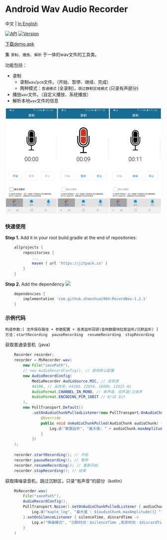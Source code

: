 ﻿# Android Wav Audio Recorder

中文 | [In English](/README-EN.md)

[![API](https://img.shields.io/badge/API-14%2B-green.svg?style=flat)](https://android-arsenal.com/api?level=14)
[![Version](https://jitpack.io/v/shaoshuai904/RecordWav.svg)](https://jitpack.io/#shaoshuai904/RecordWav)

[下载demo.apk](/screens/app_v1.2.1.apk?raw=true)

集 `录制`、`播放`、`解析` 于一体的wav文件的工具类。

功能包括：

- 录制
    - 录制`wav`/`pcm`文件。（开始、暂停、继续、完成）
    - 两种模式：`普通模式` (全录制)，`跳过静默区域模式` (只录有声部分)
- 播放`wav`文件。（自定义播放、系统播放）
- 解析本地`wav`文件的信息

![show_recorder](/screens/show_02.png)

### 快速使用

**Step 1.** Add it in your root build.gradle at the end of repositories:

```groovy 
    allprojects {
        repositories {
            ...
            maven { url 'https://jitpack.io' }
        }
    }
```

**Step 2.** Add the dependency
[![](https://jitpack.io/v/shaoshuai904/RecordWav.svg)](https://jitpack.io/#shaoshuai904/RecordWav)

```groovy 
    dependencies {
        implementation 'com.github.shaoshuai904:RecordWav:1.2.1'
    }
```

### 示例代码

	构造参数:[ 文件保存路径 + 参数配置 + 各类监听回调(音频数据块拉取监听/沉默监听) ]
	方法：startRecording  pauseRecording  resumeRecording  stopRecording

获取普通录音机（java）

```java 
    Recorder recorder;
    recorder = MsRecorder.wav(
        new File("savePath"),
        // new AudioRecordConfig(), // 使用默认配置
        new AudioRecordConfig(
            MediaRecorder.AudioSource.MIC, // 音频源
            44100, // 采样率，44100、22050、16000、11025 Hz
            AudioFormat.CHANNEL_IN_MONO, // 单声道、双声道/立体声
            AudioFormat.ENCODING_PCM_16BIT // 8/16 bit
        ),
        new PullTransport.Default()
            .setOnAudioChunkPulledListener(new PullTransport.OnAudioChunkPulledListener() {
                @Override
                public void onAudioChunkPulled(AudioChunk audioChunk) {
                    Log.d("数据监听", "最大值: " + audioChunk.maxAmplitude());
                }
            })
    );

    recorder.startRecording(); // 开始
    recorder.pauseRecording(); // 暂停
    recorder.resumeRecording(); // 重新开始
    recorder.stopRecording(); // 结束
```

获取降噪录音机，跳过沉默区，只录"有声音"的部分（kotlin）

```java 
    MsRecorder.wav(
        File("savePath"),
        AudioRecordConfig(),
        PullTransport.Noise().setOnAudioChunkPulledListener { audioChunk ->
            Log.d("maple_log", "最大值 : ${audioChunk.maxAmplitude()} ")
        }.setOnSilenceListener { silenceTime, discardTime ->
            Log.e("降噪模式", "沉默时间：$silenceTime ,丢弃时间：$discardTime")
        }
    )
```




